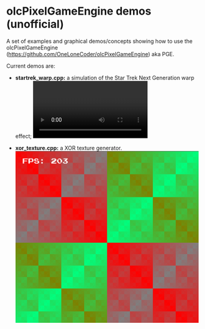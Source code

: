 # olcPixelGameEngine demos (unofficial)

A set of examples and graphical demos/concepts showing how to use the olcPixelGameEngine (https://github.com/OneLoneCoder/olcPixelGameEngine) aka PGE.

Current demos are:

 * **startrek_warp.cpp:** a simulation of the Star Trek Next Generation warp effect;
![Star Trek](./docs/Wip_PGE_tEU3kz3ceK.mp4 "Star Trek Next Generation Warp Effect")


 * **xor_texture.cpp:** a XOR texture generator.
![XOR texture generator](./docs/Wip_PGE_weGK0r2IIK.png "XOR texture generator")
